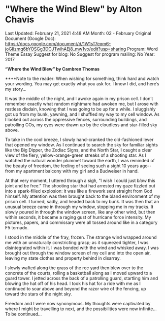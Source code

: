 # "Where the Wind Blew" by Alton Chavis

Last Updated: February 21, 2021 4:48 AM
Month: 02 - February
Original Document (Google Doc): https://docs.google.com/document/d/1W1sT7eqm6-joGIlzmq6bYOSGg3DCJTwihAEj8_mw1vo/edit?usp=sharing
Program: Word Theme Essay
Suggest for blog: No
Suggest for program mailing: No
Year: 2017

**“Where the Wind Blew” by Cambren Thomas**

****Note to the reader: When wishing for something, think hard and watch your wording. You may get exactly what you ask for. I know I did, and here’s my story…

It was the middle of the night, and I awoke again in my prison cell. I don’t remember exactly what random nightmare had awoken me, but I arose with restless disdain, knowing that I was going to be up for a while. I sluggishly got up from my bunk, yawning, and I shuffled my way to my cell window. As I looked out across the oppressive fences, surrounding buildings, and patrolling COs, my eyes were drawn up by the cloudless and star-filled sky above.

To take in the cool breeze, I slowly hand-cranked the old-fashioned lever that opened my window. As I continued to search the sky for familiar sights like the Big Dipper, the Zodiac Signs, and the North Star, I caught a clear view of the fiery, yellow-orange-green streaks of a shooting star. As I watched the natural wonder plummet toward the earth, I was reminded of the beauty of freedom, the feeling of seeing such a sight 10 years ago--from my apartment balcony with my girl and a Budweiser in hand.

At that very moment, I uttered through a sigh, “I wish I could just *blow* this joint and be free.” The shooting star that had arrested my gaze fizzled out into a spark-filled explosion: it was like a firework sent straight from God himself. My attention was then brought back to the bland environment of my prison cell. I turned, sadly, and headed back to my bunk. It was then that an unusual breeze came in through my window, stopping me in my tracks. It slowly poured in through the window screen, like any other wind, but then within seconds, it became a raging gust of hurricane force intensity. My pictures, papers, and commissary were all tossed around like in a category F5 tornado.

I stood in the middle of the fray, frozen. The strange wind wrapped around me with an unnaturally constricting grasp; as it squeezed tighter, I was disintegrated within it. I was bonded with the wind and whisked away. I was brought out through the window screen of my cell and into the open air, leaving my state clothes and property behind in disarray.

I slowly wafted along the grass of the rec yard then blew over to the concrete of the courts, rolling a basketball along as I moved upward to a guard tower. I jetted across the back of a patrolling guard, startling him and blowing the hat off of his head. I took his hat for a ride with me as I continued to soar above and beyond the razor wire of the fencing, up toward the stars of the night sky.

Freedom and I were now synonymous. My thoughts were captivated by where I might be travelling to next, and the possibilities were now infinite… To be continued…